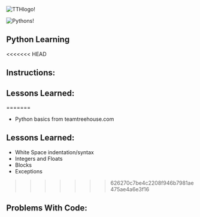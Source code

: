 ![TTHlogo!](https://5f1b853531d18152f604-ee4309621dbb9977cee37847af91896a.ssl.cf3.rackcdn.com/uploads/institute/logo/12343/big_team-treehouse.png)

![Pythons!](http://www.iconarchive.com/download/i73027/cornmanthe3rd/plex/Other-python.ico)

Python Learning
--
<<<<<<< HEAD

Instructions:
--

Lessons Learned:
--

=======
- Python basics from teamtreehouse.com

Lessons Learned:
--
* White Space indentation/syntax
* Integers and Floats
* Blocks
* Exceptions
>>>>>>> 626270c7be4c2208f946b7981ae475ae4a6e3f16

Problems With Code:
--

